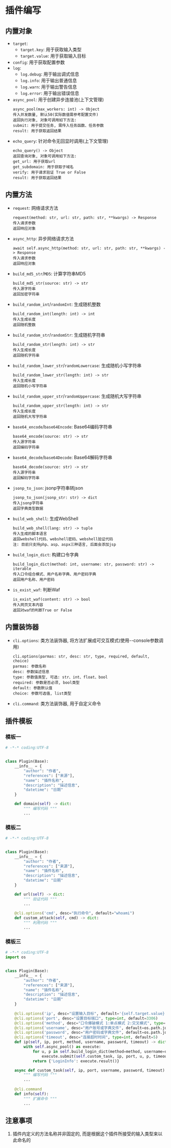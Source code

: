# 插件编写
## 内置对象
+ `target`: 
  + `target.key`: 用于获取输入类型
  + `target.value`: 用于获取输入目标
+ `config`: 用于获取配置参数
+ `log`: 
  + `log.debug`: 用于输出调式信息
  + `log.info`: 用于输出普通信息
  + `log.warn`: 用于输出警告信息
  + `log.error`: 用于输出错误信息
+ `async_pool`: 用于创建异步连接池(上下文管理)
  ```
  async_pool(max_workers: int) -> Object
  传入并发数量, 默认50(实际数值需参考配置文件)
  返回执行对象, 对象可调用如下方法:
  submit: 用于提交任务, 需传入任务函数、任务参数
  result: 用于获取返回结果
  ```
+ `echo_query`: 针对命令无回显时调用(上下文管理)
  ```
  echo_query() -> Object
  返回查询对象, 对象可调用如下方法:
  get_url: 用于获取url
  get_subdomain: 用于获取子域名
  verify: 用于请求验证 True or False
  result: 用于获取返回结果
  ```
  
## 内置方法

+ `request`: 网络请求方法
  ```
  request(method: str, url: str, path: str, **kwargs) -> Response
  传入请求参数
  返回响应对象
  ```
+ `async_http`: 异步网络请求方法
  ```
  await self.async_http(method: str, url: str, path: str, **kwargs) -> Response
  传入请求参数
  返回响应对象
  ```
+ `build_md5_str`/`MD5`: 计算字符串MD5
  ```
  build_md5_str(source: str) -> str
  传入源字符串
  返回加密字符串
  ```
+ `build_random_int`/`randomInt`: 生成随机整数
  ```
  build_random_int(length: int) -> int
  传入生成长度
  返回随机整数
  ```
+ `build_random_str`/`randomStr`: 生成随机字符串
  ```
  build_random_str(length: int) -> str
  传入生成长度
  返回随机字符串
  ```
+ `build_random_lower_str`/`randomLowercase`: 生成随机小写字符串
  ```
  build_random_lower_str(length: int) -> str
  传入生成长度
  返回随机小写字符串
  ```
+ `build_random_upper_str`/`randomUppercase`: 生成随机大写字符串
  ```
  build_random_upper_str(length: int) -> str
  传入生成长度
  返回随机大写字符串
  ```
+ `base64_encode`/`base64Encode`: Base64编码字符串
  ```
  base64_encode(source: str) -> str
  传入源字符串
  返回编码字符串
  ```
+ `base64_decode`/`base64Decode`: Base64解码字符串
  ```
  base64_decode(source: str) -> str
  传入源字符串
  返回解码字符串
  ```
+ `jsonp_to_json`: jsonp字符串转json
  ```
  jsonp_to_json(jsonp_str: str) -> dict
  传入jsonp字符串
  返回字典类型数据
  ```
+ `build_web_shell`: 生成WebShell
  ```
  build_web_shell(lang: str) -> tuple
  传入生成的脚本语言
  返回webshell代码、webshell密码、webshell验证代码
  注: 目前只支持php、asp、aspx三种语言, 后面会添加jsp
  ```
+ `build_login_dict`: 构建口令字典
  ```
  build_login_dict(method: int, username: str, password: str) -> iterable
  传入口令组合模式、用户名称字典、用户密码字典
  返回用户名称、用户密码
  ```
+ `is_exist_waf`: 判断Waf
  ```
  is_exist_waf(content: str) -> bool
  传入网页文本内容
  返回对waf的判断True or False
  ```
## 内置装饰器
+ `cli.options`: 类方法装饰器, 将方法扩展成可交互模式(使用--console参数调用)
  ```
  cli.options(parmas: str, desc: str, type, required, default, choice)
  parmas: 参数名称
  desc: 参数描述信息
  type: 参数值类型, 可选: str、int、float、bool
  required: 参数是否必须, bool类型
  default: 参数默认值
  choice: 参数可选值, list类型
  ``` 
+ `cli.command`: 类方法装饰器, 用于自定义命令

## 插件模板
### 模板一
```python
# -*-* coding:UTF-8


class Plugin(Base):
    __info__ = {
        "author": "作者",
        "references": ["来源"],
        "name": "插件名称",
        "description": "描述信息",
        "datetime": "日期"
    }

    def domain(self) -> dict:
        """ 编写代码 """
        ...
```
### 模板二
```python
# -*-* coding:UTF-8


class Plugin(Base):
    __info__ = {
        "author": "作者",
        "references": ["来源"],
        "name": "插件名称",
        "description": "描述信息",
        "datetime": "日期"
    }

    def url(self) -> dict:
        """ 验证代码 """
        ...
    
    @cli.options('cmd', desc="执行命令", default="whoami")
    def custom_attack(self, cmd) -> dict:
        """ 利用代码 """
        ...

```
### 模板三
```python
# -*-* coding:UTF-8
import os


class Plugin(Base):
    __info__ = {
        "author": "作者",
        "references": ["来源"],
        "name": "插件名称",
        "description": "描述信息",
        "datetime": "日期"
    }
    
    @cli.options('ip', desc="设置输入目标", default='{self.target.value}')
    @cli.options('port', desc="设置目标端口", type=int, default=3306)
    @cli.options('method', desc="口令爆破模式 1:单点模式 2:交叉模式", type=int, default=2)
    @cli.options('username', desc="用户账号或字典文件", default=os.path.join('data', 'mysql_username.dict'))
    @cli.options('password', desc="用户密码或字典文件", default=os.path.join('data', 'mysql_password.dict'))
    @cli.options('timeout', desc="连接超时时间", type=int, default=5)
    def ip(self, ip, port, method, username, password, timeout) -> dict:
        with self.async_pool() as execute:
            for u, p in self.build_login_dict(method=method, username=username, password=password):
                execute.submit(self.custom_task, ip, port, u, p, timeout)
            return {'LoginInfo': execute.result()}

    async def custom_task(self, ip, port, username, password, timeout):
        """ 编写代码 """
        ...
        
    @cli.command
    def info(self):
        """ 扩展命令 """
        ...
```

## 注意事项
1. 插件内定义的方法名称并非固定的, 而是根据这个插件所接受的输入类型来以此命名的
